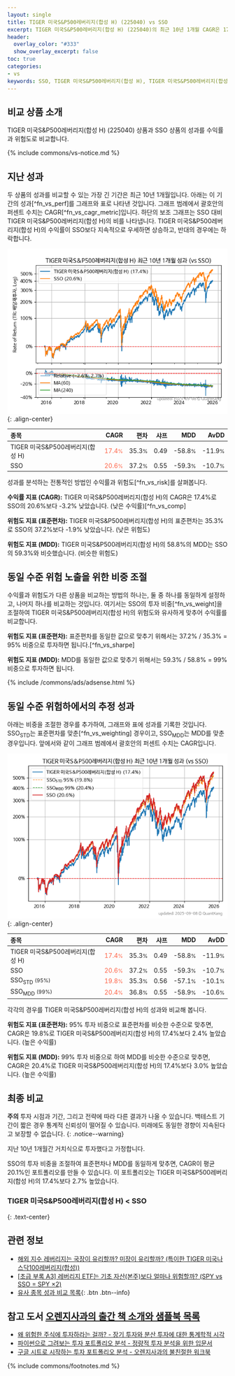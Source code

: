 ```yaml
---
layout: single
title: TIGER 미국S&P500레버리지(합성 H) (225040) vs SSO
excerpt: TIGER 미국S&P500레버리지(합성 H) (225040)의 최근 10년 1개월 CAGR은 17.4%로 SSO의 20.6%보다 -3.2% 낮았습니다.
header:
  overlay_color: "#333"
  show_overlay_excerpt: false
toc: true
categories:
- vs
keywords: SSO, TIGER 미국S&P500레버리지(합성 H), TIGER 미국S&P500레버리지(합성 H) SSO 비교, 225040, 225040 225040 비교
---
```


## 비교 상품 소개


TIGER 미국S&P500레버리지(합성 H) (225040) 상품과 SSO 상품의 성과를 수익률과 위험도로 비교합니다.





{% include commons/vs-notice.md %}

## 지난 성과

두 상품의 성과를 비교할 수 있는 가장 긴 기간은 최근 10년 1개월입니다. 아래는 이 기간의 성과[^fn_vs_perf]를 그래프와 표로 나타낸 것입니다.
그래프 범례에서 괄호안의 퍼센트 수치는 CAGR[^fn_vs_cagr_metric]입니다.
하단의 보조 그래프는 SSO 대비 TIGER 미국S&P500레버리지(합성 H)의 비를 나타냅니다.
TIGER 미국S&P500레버리지(합성 H)의 수익률이 SSO보다 지속적으로 우세하면 상승하고, 반대의 경우에는 하락합니다.

![TIGER 미국S&P500레버리지(합성 H)](/vs/images/225040-vs-sso_dual.png){: .align-center}

| **종목** | **CAGR** | **편차** | **샤프** | **MDD** | **AvDD** |
| :------------ | ------: | -----------: | -------: | ------: | -------: |
| TIGER 미국S&P500레버리지(합성 H) | <span style="color: tomato">17.4<small>%</small></span> | 35.3<small>%</small> | 0.49 | -58.8<small>%</small> | -11.9<small>%</small> |
| SSO | <span style="color: tomato">20.6<small>%</small></span> | 37.2<small>%</small> | 0.55 | -59.3<small>%</small> | -10.7<small>%</small> |

<!-- more -->


성과를 분석하는 전통적인 방법인 수익률과 위험도[^fn_vs_risk]를 살펴봅니다.

**수익률 지표 (CAGR):** TIGER 미국S&P500레버리지(합성 H)의 CAGR은 17.4%로 SSO의 20.6%보다 -3.2% 낮았습니다. (낮은 수익률)[^fn_vs_comp]

**위험도 지표 (표준편차):** TIGER 미국S&P500레버리지(합성 H)의 표준편차는 35.3%로 SSO의 37.2%보다 -1.9% 낮았습니다. (낮은 위험도)

**위험도 지표 (MDD):** TIGER 미국S&P500레버리지(합성 H)의 58.8%의 MDD는 SSO의 59.3%와 비슷했습니다. (비슷한 위험도)



## 동일 수준 위험 노출을 위한 비중 조절

수익률과 위험도가 다른 상품을 비교하는 방법의 하나는, 둘 중 하나를 동일하게 설정하고, 나머지 하나를 비교하는 것입니다.
여기서는 SSO의 투자 비중[^fn_vs_weight]을 조절하여 TIGER 미국S&P500레버리지(합성 H)의 위험도와 유사하게 맞추어 수익률를 비교합니다.

**위험도 지표 (표준편차):** 표준편차를 동일한 값으로 맞추기 위해서는 37.2% / 35.3% = 95% 비중으로 투자하면 됩니다.[^fn_vs_sharpe]

**위험도 지표 (MDD):** MDD를 동일한 값으로 맞추기 위해서는 59.3% / 58.8% = 99% 비중으로 투자하면 됩니다.


{% include /commons/ads/adsense.html %}



## 동일 수준 위험하에서의 추정 성과

아래는 비중을 조절한 경우를 추가하여, 그래프와 표에 성과를 기록한 것입니다.
SSO<sub>STD</sub>는 표준편차를 맞춘[^fn_vs_weighting] 경우이고, SSO<sub>MDD</sub>는 MDD를 맞춘 경우입니다.
앞에서와 같이 그래프 범례에서 괄호안의 퍼센트 수치는 CAGR입니다.


![TIGER 미국S&P500레버리지(합성 H)](/vs/images/225040-vs-sso.png){: .align-center}



| **종목** | **CAGR** | **편차** | **샤프** | **MDD** | **AvDD** |
| :------------ | ------: | -----------: | -------: | ------: | -------: |
| TIGER 미국S&P500레버리지(합성 H) | <span style="color: tomato">17.4<small>%</small></span> | 35.3<small>%</small> | 0.49 | -58.8<small>%</small> | -11.9<small>%</small> |
| SSO | <span style="color: tomato">20.6<small>%</small></span> | 37.2<small>%</small> | 0.55 | -59.3<small>%</small> | -10.7<small>%</small> |
| SSO<sub>STD</sub> <small>(95%)</small> | <span style="color: tomato">19.8<small>%</small></span> | 35.3<small>%</small> | 0.56 | -57.1<small>%</small> | -10.1<small>%</small> |
| SSO<sub>MDD</sub> <small>(99%)</small> | <span style="color: tomato">20.4<small>%</small></span> | 36.8<small>%</small> | 0.55 | -58.9<small>%</small> | -10.6<small>%</small> |



각각의 경우를 TIGER 미국S&P500레버리지(합성 H)의 성과와 비교해 봅니다.

**위험도 지표 (표준편차):** 95% 투자 비중으로 표준편차를 비슷한 수준으로 맞추면, CAGR은 19.8%로 TIGER 미국S&P500레버리지(합성 H)의 17.4%보다 2.4% 높았습니다. (높은 수익률)

**위험도 지표 (MDD):** 99% 투자 비중으로 하여 MDD를 비슷한 수준으로 맞추면, CAGR은 20.4%로 TIGER 미국S&P500레버리지(합성 H)의 17.4%보다 3.0% 높았습니다. (높은 수익률)




## 최종 비교

**주의** 투자 시점과 기간, 그리고 전략에 따라 다른 결과가 나올 수 있습니다. 백테스트 기간이 짧은 경우 통계적 신뢰성이 떨어질 수 있습니다. 미래에도 동일한 경향이 지속된다고 보장할 수 없습니다.
{: .notice--warning}

지난 10년 1개월간 거치식으로 투자했다고 가정합니다.

SSO의 투자 비중을 조절하여 표준편차나 MDD를 동일하게 맞추면, CAGR이 평균 20.1%인 포트폴리오를 만들 수 있습니다.
이 포트폴리오는 TIGER 미국S&P500레버리지(합성 H)의 17.4%보다 2.7% 높았습니다.

### TIGER 미국S&P500레버리지(합성 H) &lt; SSO
{: .text-center}


## 관련 정보

- [해외 지수 레버리지는 국장이 유리할까? 미장이 유리할까? (특이한 TIGER 미국나스닥100레버리지(합성))](https://kongdori.tistory.com/195)
- [[초급 부록 A3] 레버리지 ETF는 기초 자산(본주)보다 얼마나 위험할까? (SPY vs SSO = SPY ×2)](https://kongdori.tistory.com/391)
- [유사 종목 성과 비교 목록](/vs/){: .btn .btn--info}


## 참고 도서 [오렌지사과의 출간 책 소개와 샘플북 목록](https://kongdori.tistory.com/691)

- [왜 위험한 주식에 투자하라는 걸까? - 장기 투자와 분산 투자에 대한 통계학적 시각](https://kongdori.tistory.com/421)
- [파이썬으로 그려보는 투자 포트폴리오 분석  - 정량적 투자 분석을 위한 입문서](https://kongdori.tistory.com/643)
- [구글 시트로 시작하는 투자 포트폴리오 분석 - 오렌지사과의 불친절한 워크북](https://kongdori.tistory.com/449)

{% include commons/footnotes.md %}